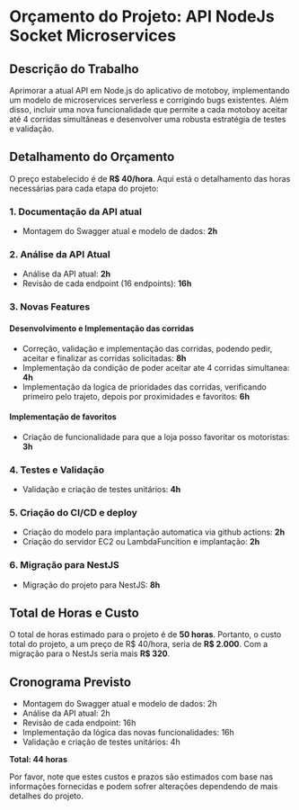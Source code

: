 # Orçamento do Projeto: API NodeJs Socket Microservices

## Descrição do Trabalho

Aprimorar a atual API em Node.js do aplicativo de motoboy, implementando um modelo de microservices serverless e corrigindo bugs existentes. Além disso, incluir uma nova funcionalidade que permite a cada motoboy aceitar até 4 corridas simultâneas e desenvolver uma robusta estratégia de testes e validação.

## Detalhamento do Orçamento

O preço estabelecido é de **R$ 40/hora**. Aqui está o detalhamento das horas necessárias para cada etapa do projeto:

### 1. Documentação da API atual

- Montagem do Swagger atual e modelo de dados: **2h**

### 2. Análise da API Atual

- Análise da API atual: **2h**
- Revisão de cada endpoint (16 endpoints): **16h**

### 3. Novas Features

#### Desenvolvimento e Implementação das corridas

- Correção, validação e implementação das corridas, podendo pedir, aceitar e finalizar as corridas solicitadas: **8h**
- Implementação da condição de poder aceitar ate 4 corridas simultanea: **4h**
- Implementação da logica de prioridades das corridas, verificando primeiro pelo trajeto, depois por proximidades e favoritos: **6h**

#### Implementação de favoritos

- Criação de funcionalidade para que a loja posso favoritar os motoristas: **3h**

### 4. Testes e Validação

- Validação e criação de testes unitários: **4h**

### 5. Criação do CI/CD e deploy

- Criação do modelo para implantação automatica via github actions: **2h**
- Criação do servidor EC2 ou LambdaFuncition e implantação: **2h**

### 6. Migração para NestJS

- Migração do projeto para NestJS: **8h**

## Total de Horas e Custo

O total de horas estimado para o projeto é de **50 horas**. Portanto, o custo total do projeto, a um preço de R$ 40/hora, seria de **R$ 2.000**. Com a migração para o NestJs seria mais **R$ 320**.

## Cronograma Previsto

- Montagem do Swagger atual e modelo de dados: 2h
- Análise da API atual: 2h
- Revisão de cada endpoint: 16h
- Implementação da lógica das novas funcionalidades: 16h
- Validação e criação de testes unitários: 4h

**Total: 44 horas**

Por favor, note que estes custos e prazos são estimados com base nas informações fornecidas e podem sofrer alterações dependendo de mais detalhes do projeto.

